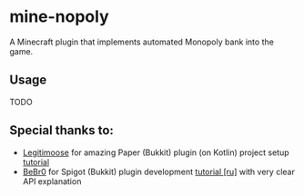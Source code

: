 # mine-nopoly

A Minecraft plugin that implements automated Monopoly bank into the game.


## Usage

TODO


## Special thanks to:

- [Legitimoose](https://www.youtube.com/c/Legitimoose) for amazing Paper (Bukkit) plugin (on Kotlin) project setup [tutorial](https://youtu.be/5DBJcz0ceaw)
- [BeBr0](https://www.youtube.com/c/BeBr0) for Spigot (Bukkit) plugin development [tutorial [ru]](https://youtube.com/playlist?list=PLlLq-eYkh0bB_uyZN4NdzkxLBs9glZmIT) with very clear API explanation
